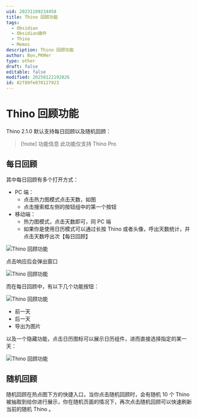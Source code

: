 ```yaml
---
uid: 20231109234458
title: Thino 回顾功能
tags:
  - Obsidian
  - Obsidian插件
  - Thino
  - Memos
description: Thino 回顾功能
author: Bon,PKMer
type: other
draft: false
editable: false
modified: 20250122192826
id: 82f89fe070127923
---
```


# Thino 回顾功能

Thino 2.1.0 默认支持每日回顾以及随机回顾：

> [!note] 功能信息
> 此功能仅支持 Thino Pro

## 每日回顾

其中每日回顾有多个打开方式：

- PC 端：
	- 点击热力图模式点击天数，如图
	- 点击搜索框左侧的按钮组中的第一个按钮
- 移动端：
	- 热力图模式，点击天数即可，同 PC 端
	- 如果你是使用日历模式可以通过长按 Thino 或者头像，呼出天数统计，并点击天数呼出次【每日回顾】

![Thino 回顾功能](https://cdn.pkmer.cn/images/Pasted%20image%2020231109140953.png!pkmer)

点击响应后会弹出窗口

![Thino 回顾功能](https://cdn.pkmer.cn/images/Pasted%20image%2020231109141903.png!pkmer)

而在每日回顾中，有以下几个功能按钮：

![Thino 回顾功能](https://cdn.pkmer.cn/images/Pasted%20image%2020231109142110.png!pkmer)

- 前一天
- 后一天
- 导出为图片

以及一个隐藏功能，点击日历图标可以展示日历组件，进而直接选择指定的某一天：

![Thino 回顾功能](https://cdn.pkmer.cn/images/Pasted%20image%2020231109142137.png!pkmer)

## 随机回顾

随机回顾在热点图下方的快捷入口，当你点击随机回顾时，会有随机 10 个 Thino 被抽取到给你进行展示，你在随机页面的情况下，再次点击随机回顾可以快速刷新当前的随机 Thino 。
